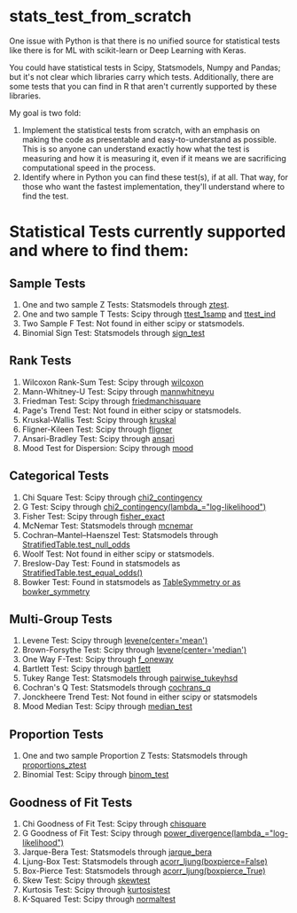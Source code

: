 # stats_test_from_scratch
One issue with Python is that there is no unified source for statistical tests like there is for ML with scikit-learn or Deep Learning with Keras. 

You could have statistical tests in Scipy, Statsmodels, Numpy and Pandas; but it's not clear which libraries carry which tests. Additionally, there are some tests that you can find in R that aren't currently supported by these libraries.

My goal is two fold:
1) Implement the statistical tests from scratch, with an emphasis on making the code as presentable and easy-to-understand as possible. This is so anyone can understand exactly how what the test is measuring and how it is measuring it, even if it means we are sacrificing computational speed in the process.
2) Identify where in Python you can find these test(s), if at all. That way, for those who want the fastest implementation, they'll understand where to find the test.

# Statistical Tests currently supported and where to find them:
## Sample Tests
1) One and two sample Z Tests: Statsmodels through [ztest](https://www.statsmodels.org/stable/generated/statsmodels.stats.weightstats.ztest.html).
2) One and two sample T Tests: Scipy through [ttest_1samp](https://docs.scipy.org/doc/scipy-0.14.0/reference/generated/scipy.stats.ttest_1samp.html) and [ttest_ind](https://docs.scipy.org/doc/scipy/reference/generated/scipy.stats.ttest_ind.html)
3) Two Sample F Test: Not found in either scipy or statsmodels.
4) Binomial Sign Test: Statsmodels through [sign_test](https://www.statsmodels.org/stable/generated/statsmodels.stats.descriptivestats.sign_test.html#statsmodels.stats.descriptivestats.sign_test)

## Rank Tests
1) Wilcoxon Rank-Sum Test: Scipy through [wilcoxon](https://docs.scipy.org/doc/scipy/reference/generated/scipy.stats.wilcoxon.html)
2) Mann-Whitney-U Test: Scipy through [mannwhitneyu](https://docs.scipy.org/doc/scipy/reference/generated/scipy.stats.mannwhitneyu.html)
3) Friedman Test: Scipy through [friedmanchisquare](https://docs.scipy.org/doc/scipy-0.15.1/reference/generated/scipy.stats.friedmanchisquare.html)
4) Page's Trend Test: Not found in either scipy or statsmodels.
5) Kruskal-Wallis Test: Scipy through [kruskal](https://docs.scipy.org/doc/scipy/reference/generated/scipy.stats.kruskal.html)
6) Fligner-Kileen Test: Scipy through [fligner](https://docs.scipy.org/doc/scipy/reference/generated/scipy.stats.fligner.html)
7) Ansari-Bradley Test: Scipy through [ansari](https://docs.scipy.org/doc/scipy-0.14.0/reference/generated/scipy.stats.ansari.html)
8) Mood Test for Dispersion: Scipy through [mood](https://docs.scipy.org/doc/scipy/reference/generated/scipy.stats.mood.html)

## Categorical Tests
1) Chi Square Test: Scipy through [chi2_contingency](https://docs.scipy.org/doc/scipy-0.15.1/reference/generated/scipy.stats.chi2_contingency.html)
2) G Test: Scipy through [chi2_contingency(lambda_="log-likelihood")](https://docs.scipy.org/doc/scipy-0.15.1/reference/generated/scipy.stats.chi2_contingency.html)
3) Fisher Test: Scipy through [fisher_exact](https://docs.scipy.org/doc/scipy/reference/generated/scipy.stats.fisher_exact.html)
4) McNemar Test: Statsmodels through [mcnemar](https://www.statsmodels.org/stable/generated/statsmodels.stats.contingency_tables.mcnemar.html)
5) Cochran–Mantel–Haenszel Test: Statsmodels through [StratifiedTable.test_null_odds](https://www.statsmodels.org/dev/generated/generated/statsmodels.stats.contingency_tables.StratifiedTable.test_null_odds.html#statsmodels.stats.contingency_tables.StratifiedTable.test_null_odds)
6) Woolf Test: Not found in either scipy or statsmodels. 
7) Breslow-Day Test: Found in statsmodels as [StratifiedTable.test_equal_odds()](https://www.statsmodels.org/dev/generated/generated/statsmodels.stats.contingency_tables.StratifiedTable.test_equal_odds.html#statsmodels.stats.contingency_tables.StratifiedTable.test_equal_odds)
8) Bowker Test: Found in statsmodels as [TableSymmetry or as bowker_symmetry](https://www.statsmodels.org/stable/generated/statsmodels.stats.contingency_tables.SquareTable.symmetry.html#statsmodels.stats.contingency_tables.SquareTable.symmetry)

## Multi-Group Tests
1) Levene Test: Scipy through [levene(center='mean')](https://docs.scipy.org/doc/scipy-0.14.0/reference/generated/scipy.stats.levene.html)
2) Brown-Forsythe Test: Scipy through [levene(center='median')](https://docs.scipy.org/doc/scipy-0.14.0/reference/generated/scipy.stats.levene.html)
3) One Way F-Test: Scipy through [f_oneway](https://docs.scipy.org/doc/scipy/reference/generated/scipy.stats.f_oneway.html)
4) Bartlett Test: Scipy through [bartlett](https://docs.scipy.org/doc/scipy/reference/generated/scipy.stats.bartlett.html)
5) Tukey Range Test: Statsmodels through [pairwise_tukeyhsd](https://www.statsmodels.org/stable/generated/statsmodels.stats.multicomp.pairwise_tukeyhsd.html)
6) Cochran's Q Test: Statsmodels through [cochrans_q](https://www.statsmodels.org/devel/generated/statsmodels.stats.contingency_tables.cochrans_q.html)
7) Jonckheere Trend Test: Not found in either scipy or statsmodels
8) Mood Median Test: Scipy through [median_test](https://docs.scipy.org/doc/scipy/reference/generated/scipy.stats.median_test.html)

## Proportion Tests
1) One and two sample Proportion Z Tests: Statsmodels through  [proportions_ztest](https://www.statsmodels.org/stable/generated/statsmodels.stats.proportion.proportions_ztest.html)
2) Binomial Test: Scipy through [binom_test](https://docs.scipy.org/doc/scipy-0.14.0/reference/generated/scipy.stats.binom_test.html)

## Goodness of Fit Tests
1) Chi Goodness of Fit Test: Scipy through [chisquare](https://docs.scipy.org/doc/scipy/reference/generated/scipy.stats.chisquare.html)
2) G Goodness of Fit Test: Scipy through [power_divergence(lambda_="log-likelihood")](https://docs.scipy.org/doc/scipy-0.14.0/reference/generated/scipy.stats.power_divergence.html)
3) Jarque-Bera Test: Statsmodels through [jarque_bera](https://www.statsmodels.org/devel/generated/statsmodels.stats.stattools.jarque_bera.html)
4) Ljung-Box Test: Statsmodels through [acorr_ljung(boxpierce=False)](https://www.statsmodels.org/stable/generated/statsmodels.stats.diagnostic.acorr_ljungbox.html)
5) Box-Pierce Test: Statsmodels through [acorr_ljung(boxpierce_True)](https://www.statsmodels.org/stable/generated/statsmodels.stats.diagnostic.acorr_ljungbox.html)
6) Skew Test: Scipy through [skewtest](https://docs.scipy.org/doc/scipy/reference/generated/scipy.stats.skewtest.html)
7) Kurtosis Test: Scipy through [kurtosistest](https://docs.scipy.org/doc/scipy/reference/generated/scipy.stats.kurtosistest.html)
8) K-Squared Test: Scipy through [normaltest](https://docs.scipy.org/doc/scipy/reference/generated/scipy.stats.normaltest.html)

